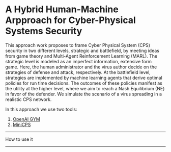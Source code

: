 # A Hybrid Human-Machine Arpproach for Cyber-Physical Systems Security

This approach work proposes to frame Cyber Physical System (CPS) security in two different levels, strategic and battlefield, by meeting ideas from game theory and Multi-Agent Reinforcement Learning (MARL). The strategic level is modeled as an imperfect information, extensive form game. Here, the human administrator and the virus author decide on the strategies of defense and attack, respectively. At the battlefield level, strategies are implemented by machine learning agents that derive optimal policies for run time decisions. The outcomes of these policies manifest as the utility at the higher level, where we aim to reach a Nash Equilibrium (NE) in favor of the defender. We simulate the scenario of a virus spreading in a realistic CPS network.

In this approach we use two tools:

1. [OpenAI GYM](https://github.com/openai/gym "gym github repo")
2. [MiniCPS](https://github.com/scy-phy/minicps "minicps github repo")

-----------------------------

How to use it

-----
